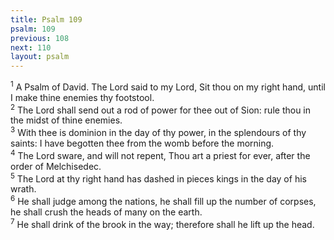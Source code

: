 ```yaml
---
title: Psalm 109
psalm: 109
previous: 108
next: 110
layout: psalm
---
```

<div class="psalm-verse"><sup class="verse-number">1</sup> A Psalm of David. The Lord said to my Lord, Sit thou on my right hand, until I make thine enemies thy footstool. </div><div class="psalm-verse"><sup class="verse-number">2</sup> The Lord shall send out a rod of power for thee out of Sion: rule thou in the midst of thine enemies. </div><div class="psalm-verse"><sup class="verse-number">3</sup> With thee is dominion in the day of thy power, in the splendours of thy saints: I have begotten thee from the womb before the morning. </div><div class="psalm-verse"><sup class="verse-number">4</sup> The Lord sware, and will not repent, Thou art a priest for ever, after the order of Melchisedec. </div><div class="psalm-verse"><sup class="verse-number">5</sup> The Lord at thy right hand has dashed in pieces kings in the day of his wrath. </div><div class="psalm-verse"><sup class="verse-number">6</sup> He shall judge among the nations, he shall fill up the number of corpses, he shall crush the heads of many on the earth. </div><div class="psalm-verse"><sup class="verse-number">7</sup> He shall drink of the brook in the way; therefore shall he lift up the head. </div>